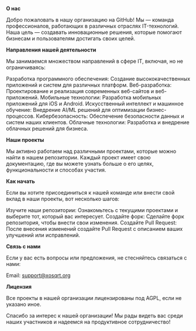 **О нас**

Добро пожаловать в нашу организацию на GitHub! Мы — команда профессионалов, работающих в различных отраслях IT-технологий. Наша цель — создавать инновационные решения, которые помогают бизнесам и пользователям достигать своих целей.

**Направления нашей деятельности**

Мы занимаемся множеством направлений в сфере IT, включая, но не ограничиваясь:

Разработка программного обеспечения: Создание высококачественных приложений и систем для различных платформ.
Веб-разработка: Проектирование и реализация современных веб-сайтов и веб-приложений.
Мобильные технологии: Разработка мобильных приложений для iOS и Android.
Искусственный интеллект и машинное обучение: Внедрение AI/ML решений для оптимизации бизнес-процессов.
Кибербезопасность: Обеспечение безопасности данных и систем наших клиентов.
Облачные технологии: Разработка и внедрение облачных решений для бизнеса.

**Наши проекты**

Мы активно работаем над различными проектами, которые можно найти в нашем репозитории. Каждый проект имеет свою документацию, где вы можете узнать больше о его целях, функциональности и способах участия.

**Как начать**

Если вы хотите присоединиться к нашей команде или внести свой вклад в наши проекты, вот несколько шагов:

Изучите наши репозитории: Ознакомьтесь с текущими проектами и выберите тот, который вас интересует.
Создайте форк: Сделайте форк репозитория, чтобы внести свои изменения.
Создайте Pull Request: После внесения изменений создайте Pull Request с описанием ваших улучшений или исправлений.

**Связь с нами**

Если у вас есть вопросы или предложения, не стесняйтесь связаться с нами:

Email: support@xosqrt.org

**Лицензия**

Все проекты в нашей организации лицензированы под AGPL, если не указано иное.

Спасибо за интерес к нашей организации! Мы рады видеть вас среди наших участников и надеемся на продуктивное сотрудничество!
